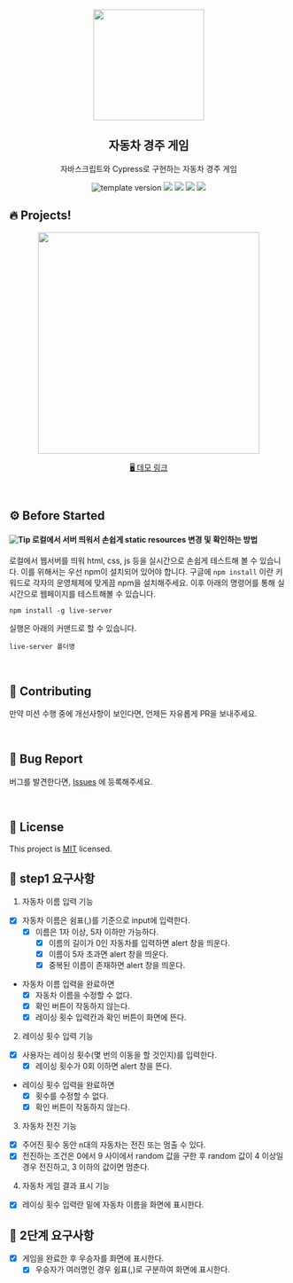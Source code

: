 <br/>
<p align="middle" >
  <img width="200px;" src="https://user-images.githubusercontent.com/50367798/106415730-2645a280-6493-11eb-876c-ef7172652261.png"/>
</p>
<h2 align="middle">자동차 경주 게임</h2>
<p align="middle">자바스크립트와 Cypress로 구현하는 자동차 경주 게임</p>
<p align="middle">
  <img src="https://img.shields.io/badge/version-1.0.0-blue?style=flat-square" alt="template version"/>
  <img src="https://img.shields.io/badge/language-html-red.svg?style=flat-square"/>
  <img src="https://img.shields.io/badge/language-css-blue.svg?style=flat-square"/>
  <img src="https://img.shields.io/badge/language-js-yellow.svg?style=flat-square"/>
  <img src="https://img.shields.io/badge/license-MIT-brightgreen.svg?style=flat-square"/>
</p>

## 🔥 Projects!
<p align="middle">
  <img width="400" src="https://techcourse-storage.s3.ap-northeast-2.amazonaws.com/7c76e809d82a4a3aa0fd78a86be25427">
</p>

<p align="middle">
  <a href="https://next-step.github.io/js-racingcar/">🖥️ 데모 링크</a>
</p>

<br>

## ⚙️ Before Started

#### <img alt="Tip" src="https://img.shields.io/static/v1.svg?label=&message=Tip&style=flat-square&color=673ab8"> 로컬에서 서버 띄워서 손쉽게 static resources 변경 및 확인하는 방법

로컬에서 웹서버를 띄워 html, css, js 등을 실시간으로 손쉽게 테스트해 볼 수 있습니다. 이를 위해서는 우선 npm이 설치되어 있어야 합니다. 구글에 `npm install` 이란 키워드로 각자의 운영체제에 맞게끔 npm을 설치해주세요. 이후 아래의 명령어를 통해 실시간으로 웹페이지를 테스트해볼 수 있습니다.

```
npm install -g live-server
```

실행은 아래의 커맨드로 할 수 있습니다.

```
live-server 폴더명
```

<br>

## 👏 Contributing

만약 미션 수행 중에 개선사항이 보인다면, 언제든 자유롭게 PR을 보내주세요. 

<br>

## 🐞 Bug Report

버그를 발견한다면, [Issues](https://github.com/next-step/js-racingcar/issues) 에 등록해주세요.

<br>

## 📝 License

This project is [MIT](https://github.com/next-step/js-racingcar/blob/main/LICENSE) licensed.

## 🎯 step1 요구사항
1. 자동차 이름 입력 기능
- [x] 자동차 이름은 쉼표(,)를 기준으로 input에 입력한다.
  - [x] 이름은 1자 이상, 5자 이하만 가능하다.
    - [x] 이름의 길이가 0인 자동차를 입력하면 alert 창을 띄운다.
    - [x] 이름이 5자 초과면 alert 창을 띄운다.
    - [x] 중복된 이름이 존재하면 alert 창을 띄운다.
- 자동차 이름 입력을 완료하면 
  - [x] 자동차 이름을 수정할 수 없다.
  - [x] 확인 버튼이 작동하지 않는다.
  - [x] 레이싱 횟수 입력칸과 확인 버튼이 화면에 뜬다.

2. 레이싱 횟수 입력 기능
- [x] 사용자는 레이싱 횟수(몇 번의 이동을 할 것인지)를 입력한다.
  - [x] 레이싱 횟수가 0회 이하면 alert 창을 뜬다.
- 레이싱 횟수 입력을 완료하면 
  - [x] 횟수를 수정할 수 없다.
  - [x] 확인 버튼이 작동하지 않는다.

3. 자동차 전진 기능
- [x] 주어진 횟수 동안 n대의 자동차는 전진 또는 멈출 수 있다.
- [x] 전진하는 조건은 0에서 9 사이에서 random 값을 구한 후 random 값이 4 이상일 경우 전진하고, 3 이하의 값이면 멈춘다.

4. 자동차 게임 결과 표시 기능
- [x] 레이싱 횟수 입력란 밑에 자동차 이름을 화면에 표시한다.

## 🎯 2단계 요구사항
- [x] 게임을 완료한 후 우승자를 화면에 표시한다.
  - [x] 우승자가 여러명인 경우 쉼표(,)로 구분하여 화면에 표시한다.
